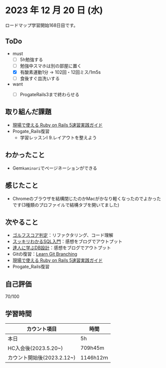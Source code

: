 # 2023 年 12 月 20 日 (水)
ロードマップ学習開始168日目です。


## ToDo
- must
  - [ ] 5h勉強する
  - [ ] 勉強中スマホは別の部屋に置く
  - [x] 有酸素運動1分 -> 102回・12回ミス/1m5s
  - [ ] 食後すぐ皿洗いする
- want
  - [ ] ProgateRails3まで終わらせる


## 取り組んだ課題
- [現場で使える Ruby on Rails 5速習実践ガイド](https://amzn.asia/d/7Devfqq)
- Progate_Rails復習
  - 学習レッスンI 9.レイアウトを整えよう

## わかったこと
- Gem`kaminari`でページネーションができる

## 感じたこと
- Chromeのブラウザを結構閉じたのかMacがかなり軽くなったのでよかったです(3種類のプロファイルで結構タブを開いてました)


## 次やること
- [ゴルフスコア判定](https://github.com/happiness-chain/practice/blob/main/08_ruby/002_%E3%82%B4%E3%83%AB%E3%83%95%E3%82%B9%E3%82%B3%E3%82%A2%E5%88%A4%E5%AE%9A.md)：リファクタリング、コード理解
- [スッキリわかるSQL入門](https://github.com/happiness-chain/practice/blob/main/database/01_%E3%82%B9%E3%83%83%E3%82%AD%E3%83%AA%E3%82%8F%E3%81%8B%E3%82%8BSQL%E5%85%A5%E9%96%80.md)：感想をブログでアウトプット
- [達人に学ぶDB設計](https://github.com/happiness-chain/practice/blob/main/database/02_%E9%81%94%E4%BA%BA%E3%81%AB%E5%AD%A6%E3%81%B6DB%E8%A8%AD%E8%A8%88.md)：感想をブログでアウトプット
- Gitの復習：[Learn Git Branching](https://learngitbranching.js.org/?locale=ja)
- [現場で使える Ruby on Rails 5速習実践ガイド](https://amzn.asia/d/7Devfqq)
- Progate_Rails復習


## 自己評価
70/100


## 学習時間
|カウント項目|時間|
|----|----|
|本日|5h|
|HC入会後(2023.5.20~)|709h45m|
|カウント開始後(2023.2.12~)|1146h12ｍ|
